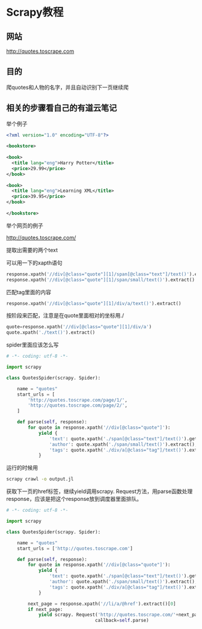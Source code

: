 # Scrapy教程

## 网站

http://quotes.toscrape.com

## 目的

爬quotes和人物的名字，并且自动识别下一页继续爬

## 相关的步骤看自己的有道云笔记

举个例子

``` xml
<?xml version="1.0" encoding="UTF-8"?>
 
<bookstore>
 
<book>
  <title lang="eng">Harry Potter</title>
  <price>29.99</price>
</book>
 
<book>
  <title lang="eng">Learning XML</title>
  <price>39.95</price>
</book>
 
</bookstore>
```

举个网页的例子

http://quotes.toscrape.com/

提取出需要的两个text

可以用一下的xapth语句

``` python
response.xpath('//div[@class="quote"][1]/span[@class="text"]/text()').extract()
response.xpath('//div[@class="quote"][1]/span/small/text()').extract()
```

匹配tag里面的内容

``` python
response.xpath('//div[@class="quote"][1]/div/a/text()').extract()  
```

按阶段来匹配，注意是在quote里面相对的坐标用./

``` python
quote=response.xpath('//div[@class="quote"][1]/div/a') 
quote.xpath('./text()').extract()
```

spider里面应该怎么写

``` python
# -*- coding: utf-8 -*-

import scrapy

class QuotesSpider(scrapy. Spider):

    name = "quotes"
    start_urls = [
        'http://quotes.toscrape.com/page/1/',
        'http://quotes.toscrape.com/page/2/',
    ]

    def parse(self, response):
        for quote in response.xpath('//div[@class="quote"]'):
            yield {
                'text': quote.xpath('./span[@class="text"]/text()').get(),
                'author': quote.xpath('./span/small/text()').extract(),
                'tags': quote.xpath('./div/a[@class="tag"]/text()').extract(),
            }
```

运行的时候用

``` sh
scrapy crawl -o output.jl
```

获取下一页的href标签，继续yield调用scrapy. Request方法，用parse函数处理response，应该是把这个response放到调度器里面排队。

``` python
# -*- coding: utf-8 -*-

import scrapy

class QuotesSpider(scrapy. Spider):

    name = "quotes"
    start_urls = ['http://quotes.toscrape.com']

    def parse(self, response):
        for quote in response.xpath('//div[@class="quote"]'):
            yield {
                'text': quote.xpath('./span[@class="text"]/text()').get(),
                'author': quote.xpath('./span/small/text()').extract(),
                'tags': quote.xpath('./div/a[@class="tag"]/text()').extract(),
            }

        next_page = response.xpath('//li/a/@href').extract()[0]
        if next_page:
            yield scrapy. Request('http://quotes.toscrape.com/'+next_page, 
                                 callback=self.parse)
```

